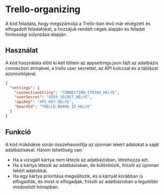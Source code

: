# Trello-organizing

A kód feladata, hogy megszámolja a Trello-ban lévő már elvégzett és elfogadott feladatokat, a hozzájuk rendelt cégek alapján és feladat fontossági súlyozása alapján.

## Használat
A kód használata előtt ki kell tölteni az appsettings.json fájlt az adatbázis connection strinjével, a trello user secrettel, az API kulccsal és a táblázat azonosítójával.

```json
{
  "settings": {
    "connectionString": "CONNECTION_STRING_HELYE",
    "userSecret": "USER_SECRET_HELYE",
    "apiKey": "API_KEY_HELYE",
    "boardId": "TRELLO_BOARD_ID_HELYE"
  }
}
```
## Funkció
A kód működése során összehasonlítja az újonnan lekért adatokat a saját adatbázisával. Három lehetőség van:

- Ha a vizsgált kártya nem létezik az adatbázisban, létrehozza azt.
- Ha a kártya létezik az adatbázisban, de különbözik, frissíti az újonnan lekért adatokkal.
- Ha egy kártya prioritása megváltozik, és a kártyát korábban is elfogadták, és most is elfogadják, frissíti az adatbázisban a legutóbbi módosított hónapban.
